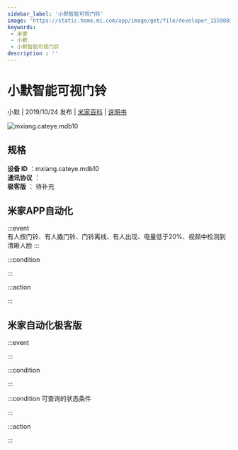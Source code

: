 ```yaml
---
sidebar_label: '小默智能可视门铃'
image: 'https://static.home.mi.com/app/image/get/file/developer_1559803995ea38ksy3.png'
keywords: 
 - 米家
 - 小默
 - 小默智能可视门铃
description : ''
---
```

# 小默智能可视门铃

小默 | 2019/10/24 发布 | [米家百科](https://home.mi.com/webapp/content/baike/product/index.html?model=mxiang.cateye.mdb10) | [说明书](https://home.mi.com/views/introduction.html?model=mxiang.cateye.mdb10&region=cn)

![mxiang.cateye.mdb10](https://static.home.mi.com/app/image/get/file/developer_1559803995ea38ksy3.png)

## 规格  
> 
**设备 ID** ：mxiang.cateye.mdb10  
**通讯协议** ：  
**极客版**  ： 待补充 


## 米家APP自动化  

:::event  
有人按门铃、有人撬门铃、门铃离线、有人出现、电量低于20%、视频中检测到清晰人脸
:::

:::condition  

:::

:::action   

:::

## 米家自动化极客版  

:::event  

:::

:::condition  

:::

:::condition 可查询的状态条件  

:::

:::action  

:::

        
